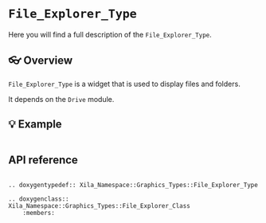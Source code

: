 # `File_Explorer_Type`

Here you will find a full description of the `File_Explorer_Type`.

## 👓 Overview

`File_Explorer_Type` is a widget that is used to display files and folders.

It depends on the `Drive` module.

## 💡 Example

```cpp
```

## API reference

```{eval-rst}

.. doxygentypedef:: Xila_Namespace::Graphics_Types::File_Explorer_Type

.. doxygenclass::   Xila_Namespace::Graphics_Types::File_Explorer_Class
    :members:
```